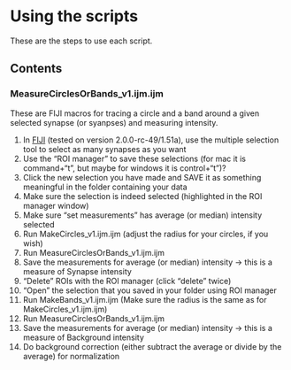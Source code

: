# Using the scripts 

These are the steps to use each script.

## Contents

### MeasureCirclesOrBands_v1.ijm.ijm

These are FIJI macros for tracing a circle and a band around a given selected synapse (or syanpses) and measuring intensity.

1. In [FIJI](https://fiji.sc) (tested on version 2.0.0-rc-49/1.51a), use the multiple selection tool to select as many synapses as you want
2. Use the “ROI manager” to save these selections (for mac it is command+“t”, but maybe for windows it is control+“t”)?
3. Click the new selection you have made and SAVE it as something meaningful in the folder containing your data
4. Make sure the selection is indeed selected (highlighted in the ROI manager window)
5. Make sure “set measurements” has average (or median) intensity selected
6. Run MakeCircles_v1.ijm.ijm (adjust the radius for your circles, if you wish)
7. Run MeasureCirclesOrBands_v1.ijm.ijm
8. Save the measurements for average (or median) intensity -> this is a measure of Synapse intensity
9. “Delete” ROIs with the ROI manager (click “delete” twice)
10. “Open” the selection that you saved in your folder using ROI manager
11. Run MakeBands_v1.ijm.ijm (Make sure the radius is the same as for MakeCircles_v1.ijm.ijm)
12. Run MeasureCirclesOrBands_v1.ijm.ijm
13. Save the measurements for average (or median) intensity -> this is a measure of Background intensity
14. Do background correction (either subtract the average or divide by the average) for normalization
